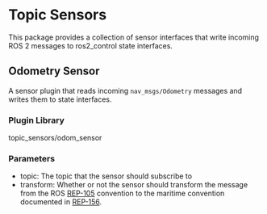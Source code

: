 # Topic Sensors

This package provides a collection of sensor interfaces that write incoming
ROS 2 messages to ros2_control state interfaces.

## Odometry Sensor

A sensor plugin that reads incoming `nav_msgs/Odometry` messages and writes
them to state interfaces.

### Plugin Library

topic_sensors/odom_sensor

### Parameters

- topic: The topic that the sensor should subscribe to
- transform: Whether or not the sensor should transform the message from the
ROS [REP-105](https://ros.org/reps/rep-0105.html) convention to the maritime
convention documented in [REP-156](https://github.com/ros-infrastructure/rep/pull/398).
